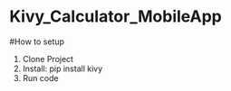 # Kivy_Calculator_MobileApp

#How to setup
1. Clone Project
2. Install: pip install kivy
3. Run code
